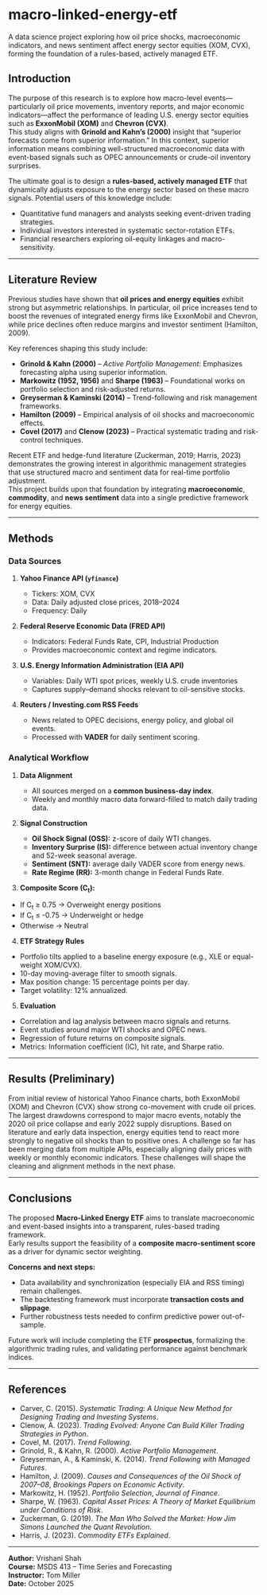 # macro-linked-energy-etf
A data science project exploring how oil price shocks, macroeconomic indicators, and news sentiment affect energy sector equities (XOM, CVX), forming the foundation of a rules-based, actively managed ETF.


## Introduction

The purpose of this research is to explore how macro-level events—particularly oil price movements, inventory reports, and major economic indicators—affect the performance of leading U.S. energy sector equities such as **ExxonMobil (XOM)** and **Chevron (CVX)**.  
This study aligns with **Grinold and Kahn’s (2000)** insight that “superior forecasts come from superior information.” In this context, superior information means combining well-structured macroeconomic data with event-based signals such as OPEC announcements or crude-oil inventory surprises.

The ultimate goal is to design a **rules-based, actively managed ETF** that dynamically adjusts exposure to the energy sector based on these macro signals. Potential users of this knowledge include:
- Quantitative fund managers and analysts seeking event-driven trading strategies.
- Individual investors interested in systematic sector-rotation ETFs.
- Financial researchers exploring oil-equity linkages and macro-sensitivity.

---

## Literature Review

Previous studies have shown that **oil prices and energy equities** exhibit strong but asymmetric relationships. In particular, oil price increases tend to boost the revenues of integrated energy firms like ExxonMobil and Chevron, while price declines often reduce margins and investor sentiment (Hamilton, 2009).

Key references shaping this study include:
- **Grinold & Kahn (2000)** – *Active Portfolio Management*: Emphasizes forecasting alpha using superior information.
- **Markowitz (1952, 1956)** and **Sharpe (1963)** – Foundational works on portfolio selection and risk-adjusted returns.
- **Greyserman & Kaminski (2014)** – Trend-following and risk management frameworks.
- **Hamilton (2009)** – Empirical analysis of oil shocks and macroeconomic effects.
- **Covel (2017)** and **Clenow (2023)** – Practical systematic trading and risk-control techniques.

Recent ETF and hedge-fund literature (Zuckerman, 2019; Harris, 2023) demonstrates the growing interest in algorithmic management strategies that use structured macro and sentiment data for real-time portfolio adjustment.  
This project builds upon that foundation by integrating **macroeconomic**, **commodity**, and **news sentiment** data into a single predictive framework for energy equities.

---

## Methods

### Data Sources
1. **Yahoo Finance API (`yfinance`)**
   - Tickers: XOM, CVX  
   - Data: Daily adjusted close prices, 2018–2024  
   - Frequency: Daily

2. **Federal Reserve Economic Data (FRED API)**
   - Indicators: Federal Funds Rate, CPI, Industrial Production  
   - Provides macroeconomic context and regime indicators.

3. **U.S. Energy Information Administration (EIA API)**
   - Variables: Daily WTI spot prices, weekly U.S. crude inventories  
   - Captures supply–demand shocks relevant to oil-sensitive stocks.

4. **Reuters / Investing.com RSS Feeds**
   - News related to OPEC decisions, energy policy, and global oil events.  
   - Processed with **VADER** for daily sentiment scoring.

### Analytical Workflow
1. **Data Alignment**
   - All sources merged on a **common business-day index**.  
   - Weekly and monthly macro data forward-filled to match daily trading data.

2. **Signal Construction**
   - **Oil Shock Signal (OSS):** z-score of daily WTI changes.  
   - **Inventory Surprise (IS):** difference between actual inventory change and 52-week seasonal average.  
   - **Sentiment (SNT):** average daily VADER score from energy news.  
   - **Rate Regime (RR):** 3-month change in Federal Funds Rate.  

3. **Composite Score (C<sub>t</sub>):**  
- If C<sub>t</sub> ≥ 0.75 → Overweight energy positions  
- If C<sub>t</sub> ≤ -0.75 → Underweight or hedge  
- Otherwise → Neutral  

4. **ETF Strategy Rules**
- Portfolio tilts applied to a baseline energy exposure (e.g., XLE or equal-weight XOM/CVX).  
- 10-day moving-average filter to smooth signals.  
- Max position change: 15 percentage points per day.  
- Target volatility: 12% annualized.

5. **Evaluation**
- Correlation and lag analysis between macro signals and returns.  
- Event studies around major WTI shocks and OPEC news.  
- Regression of future returns on composite signals.  
- Metrics: Information coefficient (IC), hit rate, and Sharpe ratio.

---

## Results (Preliminary)

From initial review of historical Yahoo Finance charts, both ExxonMobil (XOM) and Chevron (CVX) show strong co-movement with crude oil prices. The largest drawdowns correspond to major macro events, notably the 2020 oil price collapse and early 2022 supply disruptions.
Based on literature and early data inspection, energy equities tend to react more strongly to negative oil shocks than to positive ones.
A challenge so far has been merging data from multiple APIs, especially aligning daily prices with weekly or monthly economic indicators. These challenges will shape the cleaning and alignment methods in the next phase.


---

## Conclusions
The proposed **Macro-Linked Energy ETF** aims to translate macroeconomic and event-based insights into a transparent, rules-based trading framework.  
Early results support the feasibility of a **composite macro-sentiment score** as a driver for dynamic sector weighting. 

**Concerns and next steps:**
- Data availability and synchronization (especially EIA and RSS timing) remain challenges.  
- The backtesting framework must incorporate **transaction costs and slippage**.  
- Further robustness tests needed to confirm predictive power out-of-sample.  

Future work will include completing the ETF **prospectus**, formalizing the algorithmic trading rules, and validating performance against benchmark indices.

---

## References

- Carver, C. (2015). *Systematic Trading: A Unique New Method for Designing Trading and Investing Systems*.  
- Clenow, A. (2023). *Trading Evolved: Anyone Can Build Killer Trading Strategies in Python*.  
- Covel, M. (2017). *Trend Following*.  
- Grinold, R., & Kahn, R. (2000). *Active Portfolio Management*.  
- Greyserman, A., & Kaminski, K. (2014). *Trend Following with Managed Futures*.  
- Hamilton, J. (2009). *Causes and Consequences of the Oil Shock of 2007–08*, *Brookings Papers on Economic Activity*.  
- Markowitz, H. (1952). *Portfolio Selection*, *Journal of Finance*.  
- Sharpe, W. (1963). *Capital Asset Prices: A Theory of Market Equilibrium under Conditions of Risk*.  
- Zuckerman, G. (2019). *The Man Who Solved the Market: How Jim Simons Launched the Quant Revolution*.  
- Harris, J. (2023). *Commodity ETFs Explained*.  

---

**Author:** Vrishani Shah  
**Course:** MSDS 413 – Time Series and Forecasting  
**Instructor:** Tom Miller  
**Date:** October 2025

